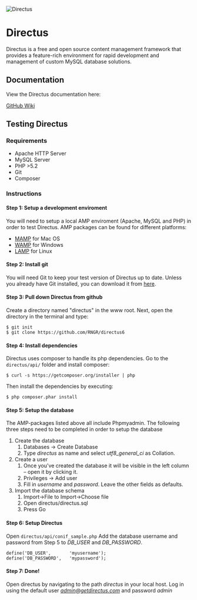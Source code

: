 ![Directus](http://getdirectus.com/images/directus.png)

Directus
====================

Directus is a free and open source content management framework that provides a feature-rich environment for rapid development and management of custom MySQL database solutions.

## Documentation ##

View the Directus documentation here:


[GitHub Wiki](https://github.com/RNGR/directus6/wiki)


## Testing Directus

### Requirements

* Apache HTTP Server
* MySQL Server
* PHP >5.2
* Git
* Composer

### Instructions

#### Step 1: Setup a development enviroment
You will need to setup a local AMP enviroment (Apache, MySQL and PHP) in order to test Directus. AMP packages can be found for different platforms:

* [MAMP](http://www.mamp.info/en/index.html) for Mac OS
* [WAMP](http://www.wampserver.com/en/) for Windows
* [LAMP](https://help.ubuntu.com/community/ApacheMySQLPHP) for Linux

#### Step 2: Install git
You will need Git to keep your test version of Directus up to date. Unless you already have Git installed, you can download it from [here](http://git-scm.com/).

#### Step 3: Pull down Directus from github
Create a directory named "directus" in the www root. Next, open the directory in the terminal and type:

```
$ git init
$ git clone https://github.com/RNGR/directus6
```
#### Step 4: Install dependencies
Directus uses composer to handle its php dependencies. Go to the `directus/api/` folder and install composer:

```
$ curl -s https://getcomposer.org/installer | php
``` 
Then install the dependencies by executing:

```
$ php composer.phar install
```

#### Step 5: Setup the database
The AMP-packages listed above all include Phpmyadmin. The following three steps need to be completed in order to setup the database

1. Create the database
   1. Databases -> Create Database  
   2. Type *directus* as name and select *utf8_general_ci* as Collation. 
2. Create a user  
   1. Once you've created the database it will be visible in the left column – open it by clicking it.
   2. Privileges -> Add user
   3. Fill in *username* and *password*. Leave the other fields as defaults.
3. Import the database schema
   1. Import->File to Import->Choose file
   2. Open directus/directus.sql
   3. Press Go  

#### Step 6: Setup Directus
Open `directus/api/conif_sample.php` Add the database username and password from Step 5 to *DB_USER* and *DB_PASSWORD*.   

```
define('DB_USER', 		'myusername');
define('DB_PASSWORD',	'mypassword');
```
#### Step 7: Done!
Open directus by navigating to the path *directus* in your local host. Log in using the default user *admin@getdirectus.com* and password *admin*
